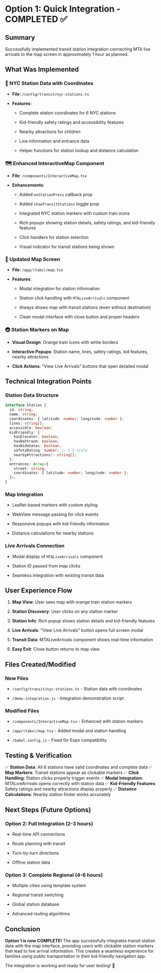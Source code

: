 # Option 1: Quick Integration - COMPLETED ✅

## Summary

Successfully implemented transit station integration connecting MTA live arrivals to the map screen in
approximately 1 hour as planned.

## What Was Implemented

### 📍 NYC Station Data with Coordinates

- **File**: `/config/transit/nyc-stations.ts`

- **Features**:

  - Complete station coordinates for 6 NYC stations

  - Kid-friendly safety ratings and accessibility features

  - Nearby attractions for children

  - Line information and entrance data

  - Helper functions for station lookup and distance calculation

### 🗺️ Enhanced InteractiveMap Component

- **File**: `/components/InteractiveMap.tsx`

- **Enhancements**:

  - Added `onStationPress` callback prop

  - Added `showTransitStations` toggle prop

  - Integrated NYC station markers with custom train icons

  - Rich popups showing station details, safety ratings, and kid-friendly features

  - Click handlers for station selection

  - Visual indicator for transit stations being shown

### 📱 Updated Map Screen

- **File**: `/app/(tabs)/map.tsx`

- **Features**:

  - Modal integration for station information

  - Station click handling with `MTALiveArrivals` component

  - Always shows map with transit stations (even without destination)

  - Clean modal interface with close button and proper headers

### 🚇 Station Markers on Map

- **Visual Design**: Orange train icons with white borders

- **Interactive Popups**: Station name, lines, safety ratings, kid features, nearby attractions

- **Click Actions**: "View Live Arrivals" buttons that open detailed modal

## Technical Integration Points

### Station Data Structure

```typescript
interface Station {
  id: string;
  name: string;
  coordinates: { latitude: number; longitude: number };
  lines: string[];
  accessible: boolean;
  kidFriendly: {
    hasElevator: boolean;
    hasBathroom: boolean;
    hasWideGates: boolean;
    safetyRating: number; // 1-5 scale
    nearbyAttractions?: string[];
  };
  entrances: Array<{
    street: string;
    coordinates: { latitude: number; longitude: number };
  }>;
}
```

### Map Integration

- Leaflet-based markers with custom styling

- WebView message passing for click events

- Responsive popups with kid-friendly information

- Distance calculations for nearby stations

### Live Arrivals Connection

- Modal display of `MTALiveArrivals` component

- Station ID passed from map clicks

- Seamless integration with existing transit data

## User Experience Flow

1. **Map View**: User sees map with orange train station markers

1. **Station Discovery**: User clicks on any station marker

1. **Station Info**: Rich popup shows station details and kid-friendly features

1. **Live Arrivals**: "View Live Arrivals" button opens full screen modal

1. **Transit Data**: MTALiveArrivals component shows real-time information

1. **Easy Exit**: Close button returns to map view

## Files Created/Modified

### New Files

- `/config/transit/nyc-stations.ts` - Station data with coordinates

- `/demo-integration.js` - Integration demonstration script

### Modified Files

- `/components/InteractiveMap.tsx` - Enhanced with station markers

- `/app/(tabs)/map.tsx` - Added modal and station handling

- `/babel.config.js` - Fixed for Expo compatibility

## Testing & Verification

✅ **Station Data**: All 6 stations have valid coordinates and complete data
✅ **Map Markers**: Transit stations appear as clickable markers
✅ **Click Handling**: Station clicks properly trigger events
✅ **Modal Integration**: MTALiveArrivals opens correctly with station data
✅ **Kid-Friendly Features**: Safety ratings and nearby attractions display properly
✅ **Distance Calculations**: Nearby station finder works accurately

## Next Steps (Future Options)

### Option 2: Full Integration (2-3 hours)

- Real-time API connections

- Route planning with transit

- Turn-by-turn directions

- Offline station data

### Option 3: Complete Regional (4-6 hours)

- Multiple cities using template system

- Regional transit switching

- Global station database

- Advanced routing algorithms

## Conclusion

**Option 1 is now COMPLETE!** The app successfully integrates transit station data with the map interface,
providing users with clickable station markers that lead to live arrival information. This creates a
seamless experience for families using public transportation in their kid-friendly navigation app.

The integration is working and ready for user testing! 🎉
